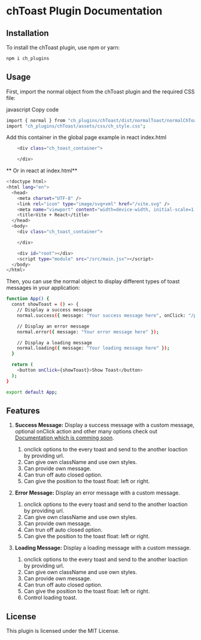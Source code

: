 # chToast Plugin Documentation

## Installation
To install the chToast plugin, use npm or yarn:

```bash
npm i ch_plugins
```


## Usage
First, import the normal object from the chToast plugin and the required CSS file:

javascript
Copy code
```bash
import { normal } from "ch_plugins/chToast/dist/normalToast/normalChToast";
import "ch_plugins/chToast/assets/css/ch_style.css";
```
Add this container in the global page example in react index.html
``` bash
    <div class="ch_toast_container">

    </div>
```
** Or in react at index.html**
```bash
<!doctype html>
<html lang="en">
  <head>
    <meta charset="UTF-8" />
    <link rel="icon" type="image/svg+xml" href="/vite.svg" />
    <meta name="viewport" content="width=device-width, initial-scale=1.0" />
    <title>Vite + React</title>
  </head>
  <body>
    <div class="ch_toast_container">

    </div>

    <div id="root"></div>
    <script type="module" src="/src/main.jsx"></script>
  </body>
</html>


```
Then, you can use the normal object to display different types of toast messages in your application:

```bash
function App() {
  const showToast = () => {
    // Display a success message
    normal.success({ message: "Your success message here", onClick: "/path" });

    // Display an error message
    normal.error({ message: "Your error message here" });

    // Display a loading message
    normal.loading({ message: "Your loading message here" });
  }

  return (
    <button onClick={showToast}>Show Toast</button>
  );
}

export default App;


```

## Features
1. **Success Message:** Display a success message with a custom message, optional onClick action and other many options check out [Documentation which is comming soon](https://codehons-af9l.vercel.app/).
   1. onclick options to the every toast and send to the another loaction by providing url.
   2. Can give own className and use own styles.
   3. Can provide own message.
   4. Can trun off auto closed option.
   5. Can give the position to the toast float: left or right.
  
2. **Error Message:** Display an error message with a custom message.
   1. onclick options to the every toast and send to the another loaction by providing url.
   2. Can give own className and use own styles.
   3. Can provide own message.
   4. Can trun off auto closed option.
   5. Can give the position to the toast float: left or right.



3. **Loading Message:** Display a loading message with a custom message.
   1. onclick options to the every toast and send to the another loaction by providing url.
   2. Can give own className and use own styles.
   3. Can provide own message.
   4. Can trun off auto closed option.
   5. Can give the position to the toast float: left or right.
   6. Control loading toast.




## License
This plugin is licensed under the MIT License.